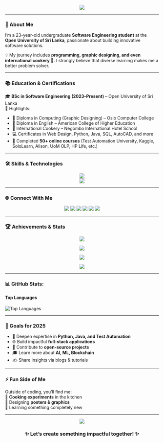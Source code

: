 <!-- Profile Header -->
<p align="center">
  <img src="https://readme-typing-svg.herokuapp.com?size=30&duration=4000&color=00C9FF&center=true&vCenter=true&width=800&lines=👋+Hi%2C+I'm+Methmina+Yasas+Sandaruwan;💻+Software+Engineering+Undergraduate;🚀+Tech+Explorer+%7C+Lifelong+Learner" />
</p>

---

### 🌟 About Me
I’m a 23-year-old undergraduate **Software Engineering student** at the **Open University of Sri Lanka**, passionate about building innovative software solutions.  

💡 My journey includes **programming, graphic designing, and even international cookery** 🍳. I strongly believe that diverse learning makes me a better problem solver.

---

### 📚 Education & Certifications
🎓 **BSc in Software Engineering (2023–Present)** – Open University of Sri Lanka  
📜 Highlights:  
- 🎨 Diploma in Computing (Graphic Designing) – Oslo Computer College  
- 💬 Diploma in English – American College of Higher Education  
- 🍳 International Cookery – Negombo International Hotel School  
- 💻 Certificates in Web Design, Python, Java, SQL, AutoCAD, and more  
- 🧪 Completed **50+ online courses** (Test Automation University, Kaggle, SoloLearn, Alison, UoM OLP, HP Life, etc.)

---

### 🛠️ Skills & Technologies
<p align="center">
  <img src="https://skillicons.dev/icons?i=python,java,c,cpp,cs,javascript,html,css,sql" /><br/>
  <img src="https://skillicons.dev/icons?i=react,nodejs,mysql,git,github,vscode,postman,figma" />
</p>

---

### 🌐 Connect With Me
<p align="center">
  <a href="mailto:methminay@gmail.com"><img src="https://img.shields.io/badge/-Gmail-D14836?style=for-the-badge&logo=gmail&logoColor=white" /></a>
  <a href="https://www.linkedin.com/in/methmina-yasas-57658a227/"><img src="https://img.shields.io/badge/-LinkedIn-0A66C2?style=for-the-badge&logo=linkedin&logoColor=white" /></a>
  <a href="https://x.com/MethminaYasas"><img src="https://img.shields.io/badge/-Twitter-1DA1F2?style=for-the-badge&logo=twitter&logoColor=white" /></a>
  <a href="https://www.instagram.com/methmina_999"><img src="https://img.shields.io/badge/-Instagram-E4405F?style=for-the-badge&logo=instagram&logoColor=white" /></a>
  <a href="https://github.com/MethminaYasas"><img src="https://img.shields.io/badge/-GitHub-181717?style=for-the-badge&logo=github&logoColor=white" /></a>
  <a href="https://api.whatsapp.com/send?phone=+94740224207&text=Hello+Methmina!"><img src="https://img.shields.io/badge/-WhatsApp-25D366?style=for-the-badge&logo=whatsapp&logoColor=white" /></a>
</p>

---

### 🏆 Achievements & Stats
<p align="center">
  <img src="https://github-profile-trophy.vercel.app/?username=MethminaYasas&theme=radical&no-frame=true&no-bg=true&margin-w=5" />
</p>

<p align="center">
  <img src="https://github-readme-stats.vercel.app/api?username=MethminaYasas&show_icons=true&theme=radical&hide_border=true" />
</p>

<p align="center">
  <img src="https://github-readme-stats.vercel.app/api/top-langs/?username=MethminaYasas&layout=compact&theme=radical&hide_border=true" />
</p>

<p align="center">
  <img src="https://github-readme-streak-stats.herokuapp.com?user=MethminaYasas&theme=radical&hide_border=true" />
</p>

---

### 📊 GitHub Stats:

#### **Top Languages**
<p align="left">
  <img src="https://github-readme-stats.vercel.app/api/top-langs?username=rensithudara&show_icons=true&locale=en&layout=compact&theme=react&bg_color=1F222E&title_color=F85D7F&icon_color=F8D866&color=FFFFFF" alt="Top Languages" />
</p>

---

### 🎯 Goals for 2025
- 🚀 Deepen expertise in **Python, Java, and Test Automation**  
- 🌐 Build impactful **full-stack applications**  
- 🧠 Contribute to **open-source projects**  
- 🎓 Learn more about **AI, ML, Blockchain**  
- ✍️ Share insights via blogs & tutorials  

---

### ⚡ Fun Side of Me
Outside of coding, you’ll find me:  
🍳 **Cooking experiments** in the kitchen  
🎨 Designing **posters & graphics**  
🚀 Learning something completely new  

---

<p align="center">
  <img src="https://quotes-github-readme.vercel.app/api?type=horizontal&theme=radical" />
</p>

<h3 align="center">✨ Let’s create something impactful together! ✨</h3>
